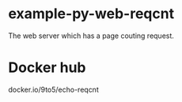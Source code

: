 # example-py-web-reqcnt

The web server which has a page couting request.

# Docker hub

docker.io/9to5/echo-reqcnt
